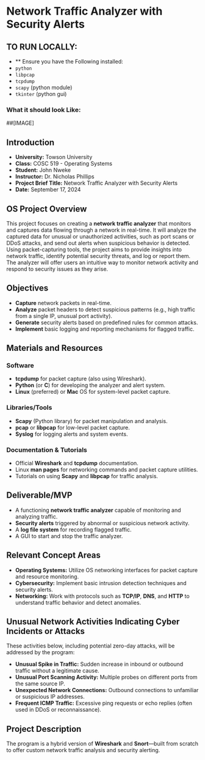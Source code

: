 # Network Traffic Analyzer with Security Alerts

## TO RUN LOCALLY: 
- ** Ensure you have the Following installed:
- `python`
- `libpcap`
- `tcpdump` 
- `scapy` (python module)
- `tkinter` (python gui)

### What it should look Like:

##[IMAGE]

## Introduction

- **University:** Towson University  
- **Class:** COSC 519 - Operating Systems  
- **Student:** John Nweke  
- **Instructor:** Dr. Nicholas Phillips  
- **Project Brief Title:** Network Traffic Analyzer with Security Alerts  
- **Date:** September 17, 2024  

## OS Project Overview

This project focuses on creating a **network traffic analyzer** that monitors and captures data flowing through a network in real-time. It will analyze the captured data for unusual or unauthorized activities, such as port scans or DDoS attacks, and send out alerts when suspicious behavior is detected. Using packet-capturing tools, the project aims to provide insights into network traffic, identify potential security threats, and log or report them. The analyzer will offer users an intuitive way to monitor network activity and respond to security issues as they arise.

## Objectives

- **Capture** network packets in real-time.  
- **Analyze** packet headers to detect suspicious patterns (e.g., high traffic from a single IP, unusual port activity).  
- **Generate** security alerts based on predefined rules for common attacks.  
- **Implement** basic logging and reporting mechanisms for flagged traffic.  

## Materials and Resources

### Software

- **tcpdump** for packet capture (also using Wireshark).  
- **Python** (or **C**) for developing the analyzer and alert system.  
- **Linux** (preferred) or **Mac** OS for system-level packet capture.  

### Libraries/Tools

- **Scapy** (Python library) for packet manipulation and analysis.  
- **pcap** or **libpcap** for low-level packet capture.  
- **Syslog** for logging alerts and system events.  

### Documentation & Tutorials

- Official **Wireshark** and **tcpdump** documentation.  
- Linux **man pages** for networking commands and packet capture utilities.  
- Tutorials on using **Scapy** and **libpcap** for traffic analysis.  

## Deliverable/MVP

- A functioning **network traffic analyzer** capable of monitoring and analyzing traffic.  
- **Security alerts** triggered by abnormal or suspicious network activity.  
- A **log file system** for recording flagged traffic.
- A GUI to start and stop the traffic analyzer.

## Relevant Concept Areas

- **Operating Systems:** Utilize OS networking interfaces for packet capture and resource monitoring.  
- **Cybersecurity:** Implement basic intrusion detection techniques and security alerts.  
- **Networking:** Work with protocols such as **TCP/IP**, **DNS**, and **HTTP** to understand traffic behavior and detect anomalies.  

## Unusual Network Activities Indicating Cyber Incidents or Attacks

These activities below, including potential zero-day attacks, will be addressed by the program:

- **Unusual Spike in Traffic:** Sudden increase in inbound or outbound traffic without a legitimate cause.  
- **Unusual Port Scanning Activity:** Multiple probes on different ports from the same source IP.  
- **Unexpected Network Connections:** Outbound connections to unfamiliar or suspicious IP addresses.  
- **Frequent ICMP Traffic:** Excessive ping requests or echo replies (often used in DDoS or reconnaissance).  

## Project Description

The program is a hybrid version of **Wireshark** and **Snort**—built from scratch to offer custom network traffic analysis and security alerting.
